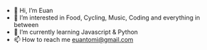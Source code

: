 - 👋 Hi, I’m Euan
- 👀 I’m interested in Food, Cycling, Music, Coding and everything in between
- 🌱 I’m currently learning Javascript & Python
- 📫 How to reach me euantomi@gmail.com

<!---
3chotango/3chotango is a ✨ special ✨ repository because its `README.md` (this file) appears on your GitHub profile.
You can click the Preview link to take a look at your changes.
--->
